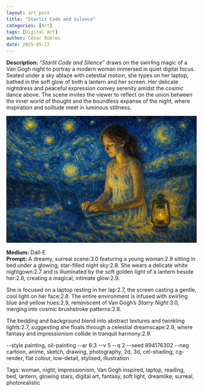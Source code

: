 ```yaml
---
layout: art_post
title: "Starlit Code and Silence"
categories: [Art]
tags: [Digital Art]
author: César Robles
date: 2025-05-17
---
```

**Description:** *“Starlit Code and Silence”* draws on the swirling magic of a Van Gogh night to portray a modern woman immersed in quiet digital focus. Seated under a sky ablaze with celestial motion, she types on her laptop, bathed in the soft glow of both a lantern and her screen. Her delicate nightdress and peaceful expression convey serenity amidst the cosmic dance above. The scene invites the viewer to reflect on the union between the inner world of thought and the boundless expanse of the night, where inspiration and solitude meet in luminous stillness.

![Starlit Code and Silence](/imag/digital_art/starlit_code_and_silence.jpg)

**Medium:** Dall-E\
**Prompt:** A dreamy, surreal scene:3.0 featuring a young woman:2.9 sitting in bed under a glowing, star-filled night sky:2.8. She wears a delicate white nightgown:2.7 and is illuminated by the soft golden light of a lantern beside her:2.8, creating a magical, intimate glow:2.9.

She is focused on a laptop resting in her lap:2.7, the screen casting a gentle, cool light on her face:2.8. The entire environment is infused with swirling blue and yellow hues:2.9, reminiscent of Van Gogh’s *Starry Night*:3.0, merging into cosmic brushstroke patterns:2.8.

The bedding and background blend into abstract textures and twinkling lights:2.7, suggesting she floats through a celestial dreamscape:2.9, where fantasy and impressionism collide in tranquil harmony:2.9.

--style painting, oil-painting --ar 6:3 --v 5 --q 2 --seed 894176302 --neg cartoon, anime, sketch, drawing, photography, 2d, 3d, cel-shading, cg-render, flat colour, low-detail, stylised, illustration

Tags: woman, night, impressionism, Van Gogh inspired, laptop, reading, bed, lantern, glowing stars, digital art, fantasy, soft light, dreamlike, surreal, photorealistic